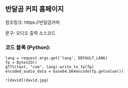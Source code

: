 ## 반달곰 커피 홈페이지

참조링크: https://반달곰커피

문구: 오디오 출력 소스코드

### 코드 블록 (Python):
```
lang = request.args.get('lang', DEFAULT_LANG)
fp = BytesIO()
gTTS(text, "com", lang).write_to_fp(fp)
encoded_audio_data = base64.b64encode(fp.getvalue())
```
```
![david](david.jpg)
